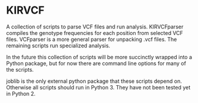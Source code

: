 # KIRVCF

A collection of scripts to parse VCF files and run analysis. KIRVCFparser compiles the genotype frequencies for each position from selected VCF files. VCFparser is a more general parser for unpacking .vcf files. The remaining scripts run specialized analysis. 

In the future this collection of scripts will be more succinctly wrapped into a Python package, but for now there are command line options for many of the scripts. 

joblib is the only external python package that these scripts depend on. Otherwise all scripts should run in Python 3. They have not been tested yet in Python 2.
